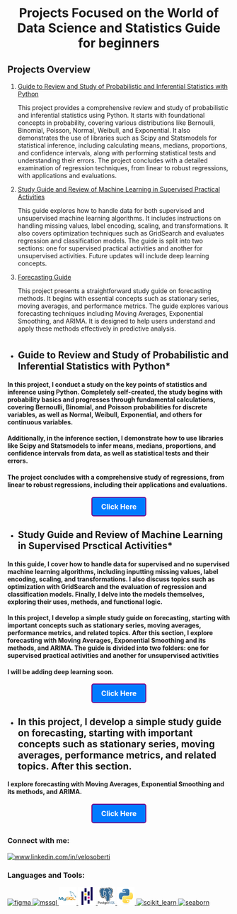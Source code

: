 <h1 align="center"> Projects Focused on the World of Data Science and Statistics Guide for beginners</h1>

## 

<h2>Projects Overview</h2>

<ol>
  <li>
    <a href="#guide-to-review-and-study-of-probabilistic-and-inferential-statistics-with-python">
      Guide to Review and Study of Probabilistic and Inferential Statistics with Python
    </a>
    <p>This project provides a comprehensive review and study of probabilistic and inferential statistics using Python. It starts with foundational concepts in probability, covering various distributions like Bernoulli, Binomial, Poisson, Normal, Weibull, and Exponential. It also demonstrates the use of libraries such as Scipy and Statsmodels for statistical inference, including calculating means, medians, proportions, and confidence intervals, along with performing statistical tests and understanding their errors. The project concludes with a detailed examination of regression techniques, from linear to robust regressions, with applications and evaluations.</p>
  </li>
  
  <li>
    <a href="#study-guide-and-review-of-machine-learning-in-supervised-practical-activities">
      Study Guide and Review of Machine Learning in Supervised Practical Activities
    </a>
    <p>This guide explores how to handle data for both supervised and unsupervised machine learning algorithms. It includes instructions on handling missing values, label encoding, scaling, and transformations. It also covers optimization techniques such as GridSearch and evaluates regression and classification models. The guide is split into two sections: one for supervised practical activities and another for unsupervised activities. Future updates will include deep learning concepts.</p>
  </li>
  
  <li>
    <a href="#forecasting-guide">
      Forecasting Guide
    </a>
    <p>This project presents a straightforward study guide on forecasting methods. It begins with essential concepts such as stationary series, moving averages, and performance metrics. The guide explores various forecasting techniques including Moving Averages, Exponential Smoothing, and ARIMA. It is designed to help users understand and apply these methods effectively in predictive analysis.</p>
  </li>
</ol>

#
- <h2 id="guide-to-review-and-study-of-probabilistic-and-inferential-statistics-with-python"> Guide to Review and Study of Probabilistic and Inferential Statistics with Python* </h2>

#### In this project, I conduct a study on the key points of statistics and inference using Python. Completely self-created, the study begins with probability basics and progresses through fundamental calculations, covering Bernoulli, Binomial, and Poisson probabilities for discrete variables, as well as Normal, Weibull, Exponential, and others for continuous variables.

#### Additionally, in the inference section, I demonstrate how to use libraries like Scipy and Statsmodels to infer means, medians, proportions, and confidence intervals from data, as well as statistical tests and their errors.

#### The project concludes with a comprehensive study of regressions, from linear to robust regressions, including their applications and evaluations.


<p align="center">
  <a href="https://github.com/velosoberti/DataScience_Guide/tree/main/STATISTIC" style="
    display: inline-block;
    padding: 10px 20px;
    font-size: 16px;
    font-weight: bold;
    color: #fff;
    background-color: #007bff;
    border: 2px solid #800080;
    border-radius: 5px;
    text-decoration: none;
  ">
    Click Here
  </a>
</p>


##

- <h2 id="study-guide-and-review-of-machine-learning-in-supervised-practical-activities"> Study Guide and Review of Machine Learning in Supervised Prsctical Activities* </h2>

#### In this guide, I cover how to handle data for supervised and no supervised machine learning algorithms, including inputting missing values, label encoding, scaling, and transformations. I also discuss topics such as optimization with GridSearch and the evaluation of regression and classification models. Finally, I delve into the models themselves, exploring their uses, methods, and functional logic.

#### In this project, I develop a simple study guide on forecasting, starting with important concepts such as stationary series, moving averages, performance metrics, and related topics. After this section, I explore forecasting with Moving Averages, Exponential Smoothing and its methods, and ARIMA. The guide is divided into two folders: one for supervised practical activities and another for unsupervised activities

#### I will be adding deep learning soon.

<p align="center">
  <a href="https://github.com/velosoberti/DataScience_Guide/tree/main/MACHINE%20LEARNING" style="
    display: inline-block;
    padding: 10px 20px;
    font-size: 16px;
    font-weight: bold;
    color: #fff;
    background-color: #007bff;
    border: 2px solid #800080;
    border-radius: 5px;
    text-decoration: none;
  ">
    Click Here
  </a>
</p>

##

- <h2 id="forecasting-guide"> In this project, I develop a simple study guide on forecasting, starting with important concepts such as stationary series, moving averages, performance metrics, and related topics. After this section. </h2>

#### I explore forecasting with Moving Averages, Exponential Smoothing and its methods, and ARIMA.

<p align="center">
  <a href="https://github.com/velosoberti/DataScience_Guide/tree/main/FORECASTING%20GUIDE" style="
    display: inline-block;
    padding: 10px 20px;
    font-size: 16px;
    font-weight: bold;
    color: #fff;
    background-color: #007bff;
    border: 2px solid #800080;
    border-radius: 5px;
    text-decoration: none;
  ">
    Click Here
  </a>
</p>

##


<h3 align="left">Connect with me:</h3>
<p align="left">
<a href="https://linkedin.com/in/www.linkedin.com/in/velosoberti" target="blank"><img align="center" src="https://raw.githubusercontent.com/rahuldkjain/github-profile-readme-generator/master/src/images/icons/Social/linked-in-alt.svg" alt="www.linkedin.com/in/velosoberti" height="30" width="40" /></a>
</p>

<h3 align="left">Languages and Tools:</h3>
<p align="left"> <a href="https://www.figma.com/" target="_blank" rel="noreferrer"> <img src="https://www.vectorlogo.zone/logos/figma/figma-icon.svg" alt="figma" width="40" height="40"/> </a> <a href="https://www.microsoft.com/en-us/sql-server" target="_blank" rel="noreferrer"> <img src="https://www.svgrepo.com/show/303229/microsoft-sql-server-logo.svg" alt="mssql" width="40" height="40"/> </a> <a href="https://www.mysql.com/" target="_blank" rel="noreferrer"> <img src="https://raw.githubusercontent.com/devicons/devicon/master/icons/mysql/mysql-original-wordmark.svg" alt="mysql" width="40" height="40"/> </a> <a href="https://pandas.pydata.org/" target="_blank" rel="noreferrer"> <img src="https://raw.githubusercontent.com/devicons/devicon/2ae2a900d2f041da66e950e4d48052658d850630/icons/pandas/pandas-original.svg" alt="pandas" width="40" height="40"/> </a> <a href="https://www.postgresql.org" target="_blank" rel="noreferrer"> <img src="https://raw.githubusercontent.com/devicons/devicon/master/icons/postgresql/postgresql-original-wordmark.svg" alt="postgresql" width="40" height="40"/> </a> <a href="https://www.python.org" target="_blank" rel="noreferrer"> <img src="https://raw.githubusercontent.com/devicons/devicon/master/icons/python/python-original.svg" alt="python" width="40" height="40"/> </a> <a href="https://scikit-learn.org/" target="_blank" rel="noreferrer"> <img src="https://upload.wikimedia.org/wikipedia/commons/0/05/Scikit_learn_logo_small.svg" alt="scikit_learn" width="40" height="40"/> </a> <a href="https://seaborn.pydata.org/" target="_blank" rel="noreferrer"> <img src="https://seaborn.pydata.org/_images/logo-mark-lightbg.svg" alt="seaborn" width="40" height="40"/> </a> </p>
